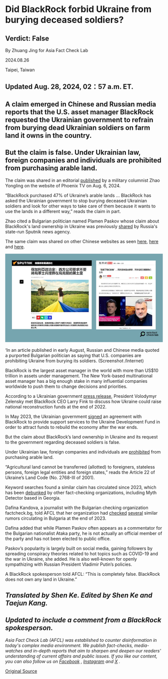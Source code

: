 # Did BlackRock forbid Ukraine from burying deceased soldiers?

## Verdict: False

By Zhuang Jing for Asia Fact Check Lab

2024.08.26

Taipei, Taiwan

## Updated Aug. 28, 2024, 02：57 a.m. ET.

## A claim emerged in Chinese and Russian media reports that the U.S. asset manager BlackRock requested the Ukrainian government to refrain from burying dead Ukrainian soldiers on farm land it owns in the country.

## But the claim is false. Under Ukrainian law, foreign companies and individuals are prohibited from purchasing arable land.

The claim was shared in an editorial [published](https://news.ifeng.com/c/8bphWfCMLaj) by a military columnist Zhao Yongling on the website of Phoenix TV on Aug. 6, 2024.

“BlackRock purchased 47% of Ukraine’s arable lands … BlackRock has asked the Ukrainian government to stop burying deceased Ukrainian soldiers and look for other ways to take care of them because it wants to use the lands in a different way,” reads the claim in part.

Zhao cited a Bulgarian politician named Plamen Paskov whose claim about BlackRock's land ownership in Ukraine was previously [shared](https://big5.sputniknews.cn/20240802/1060759436.html) by Russia's state-run Sputnik news agency.

The same claim was shared on other Chinese websites as seen [here](https://user.guancha.cn/main/content?id=1280544), [here](https://open.163.com/newview/movie/free?pid=TJ80F8TIC&mid=HJ80F8TIS) and [here](https://www.ixigua.com/7399970946571371020).

![1 (9).png](images/UJXMKBYMZPFLR6NG7VQMTIXTXE.png)

‘In an article published in early August, Russian and Chinese media quoted a purported Bulgarian politician as saying that U.S. companies are prohibiting Ukraine from burying its soldiers. (Screenshot /Internet)

BlackRock is the largest asset manager in the world with more than US$10 trillion in assets under management. The New York-based multinational asset manager has a big enough stake in many influential companies worldwide to push them to change decisions and priorities.

According to a Ukrainian government [press release](https://www.president.gov.ua/en/news/prezident-obgovoriv-z-generalnim-direktorom-blackrock-koordi-80105), President Volodymyr Zelensky met BlackRock CEO Larry Fink to discuss how Ukraine could raise national reconstruction funds at the end of 2022.

In May 2023, the Ukrainian government [signed](https://www.president.gov.ua/en/news/prezident-proviv-zustrich-iz-kerivnictvom-najbilshoyi-u-svit-82725) an agreement with BlackRock to provide support services to the Ukraine Development Fund in order to attract funds to rebuild the economy after the war ends.

But the claim about BlackRock’s land ownership in Ukraine and its request to the government regarding deceased soldiers is false.

Under Ukrainian law, foreign companies and individuals are [prohibited](https://www.fao.org/faolex/results/details/en/c/LEX-FAOC043459/) from purchasing arable land.

“Agricultural land cannot be transferred (allotted) to foreigners, stateless persons, foreign legal entities and foreign states,” reads the Article 22 of Ukraine’s Land Code (No. 2768-III of 2001).

Keyword searches found a similar claim has circulated since 2023, which has been [debunked](https://mythdetector.ge/en/ukrainian-lands-and-banned-the-burial-of-military-personnel/) by other fact-checking organizations, including Myth Detector based in Georgia.

Dafina Kandova, a journalist with the Bulgarian checking organization factcheck.bg, told AFCL that her organization had [checked](https://factcheck.bg/ne-e-vyarno-che-amerikanskata-kompaniya-blackrock-zabranyava-na-ukrajna-da-pogrebva-ubitite-si-vojnici-si-v-grobishta/) [several](https://factcheck.bg/politicheck-ne-e-vyarno-che-dve-amerikanski-kompanii-i-edno-shotlandsko-uiski-pritezhavat-edna-treta-ot-ukrainskata-zemya/) similar rumors circulating in Bulgaria at the end of 2023.

Dafina added that while Plamen Paskov often appears as a commentator for the Bulgarian nationalist Ataka party, he is not actually an official member of the party and has not been elected to public office.

Paskov’s popularity is largely built on social media, gaining followers by spreading conspiracy theories related to hot topics such as COVID-19 and the war in Ukraine, she added. He is also well-known for openly sympathizing with Russian President Vladimir Putin’s policies.

A BlackRock spokesperson told AFCL: “This is completely false. BlackRock does not own any land in Ukraine.”

## *Translated by Shen Ke. Edited by Shen Ke and Taejun Kang.*

## *Updated to include a comment from a BlackRock spokesperson.*

*Asia Fact Check Lab (AFCL) was established to counter disinformation in today's complex media environment. We publish fact-checks, media-watches and in-depth reports that aim to sharpen and deepen our readers' understanding of current affairs and public issues. If you like our content, you can also follow us on*   [*Facebook*](https://www.facebook.com/asiafactchecklabcn)  *,*   [*Instagram*](https://www.instagram.com/asiafactchecklab/)   *and*   [*X*](https://twitter.com/AFCL_eng)  *.*



[Original Source](https://www.rfa.org/english/news/afcl/afcl-blackrock-ukraine-land-08262024030948.html)